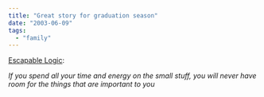 ```yaml
---
title: "Great story for graduation season"
date: "2003-06-09"
tags: 
  - "family"
---
```


[Escapable Logic](http://www.blaserco.com/blogs/2003/06/06.html#a145 "Escapable Logic"):

_If you spend all your time and energy on the small stuff, you will never have room for the things that are important to you_
